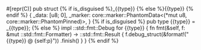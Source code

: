 #[repr(C)]
pub struct {% if is_disguised %}_{{type}} {% else %}{{type}} {% endif %} {
    _data: [u8; 0],
    _marker: core::marker::PhantomData<(*mut u8, core::marker::PhantomPinned)>,
}
{% if is_disguised %}
pub type {{type}} = _{{type}};
{% else %}
impl ::std::fmt::Debug for {{type}} {
    fn fmt(&self, f: &mut ::std::fmt::Formatter) -> ::std::fmt::Result {
        f.debug_struct(&format!("{{type}} @ {self:p}"))
            .finish()
    }
}
{% endif %}